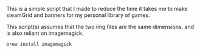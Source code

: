 This is a simple script that I made to reduce the time it takes me to make steamGrid and banners for my personal library of games.

This script(s) assumes that the two img files are the same dimensions, and is also reliant on imagemagick.

<code>brew install imagemagick</code>
